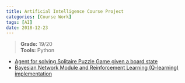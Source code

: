 ```yaml
---
title: Artificial Intelligence Course Project
categories: [Course Work]
tags: [AI]
date: 2018-12-23
---
```


> **Grade:** 19/20  
> **Tools:** Python

- [Agent for solving Solitaire Puzzle Game given a board state](https://github.com/Pedro-Bernardo/Artificial-Intelligence-Course-Project/tree/master/project_1)
- [Bayesian Network Module and Reinforcement Learning (Q-learning) implementation ](https://github.com/Pedro-Bernardo/Artificial-Intelligence-Course-Project/tree/master/project_2)
